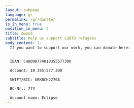 ```yaml
---
layout: subpage
language: gr
permalink: /gr/donate/
is_in_menu: true
position_in_menu: 2
title: Δωρεά
subtitle: Help us support LGBTQ refugees
body_content: |-
  If you want to support our work, you can donate here:


  IBAN: CH8000774010355577300

  Account: 10 355.577.300

  SWIFT/BIC: GRKBCH2270A

  BC-Nr.: 774

  Account name: Eclipse
---
```


